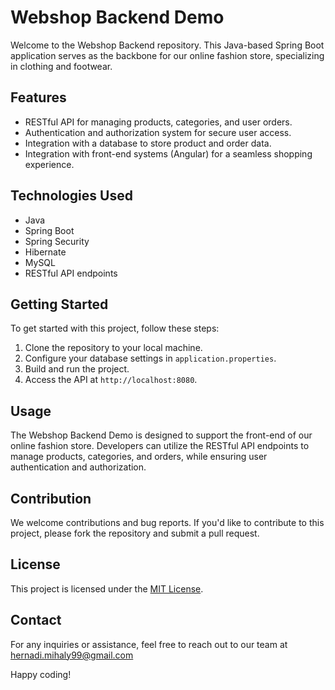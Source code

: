 # Webshop Backend Demo

Welcome to the Webshop Backend repository. This Java-based Spring Boot application serves as the backbone for our online fashion store, specializing in clothing and footwear.

## Features

- RESTful API for managing products, categories, and user orders.
- Authentication and authorization system for secure user access.
- Integration with a database to store product and order data.
- Integration with front-end systems (Angular) for a seamless shopping experience.

## Technologies Used

- Java
- Spring Boot
- Spring Security
- Hibernate
- MySQL
- RESTful API endpoints

## Getting Started

To get started with this project, follow these steps:

1. Clone the repository to your local machine.
2. Configure your database settings in `application.properties`.
3. Build and run the project.
4. Access the API at `http://localhost:8080`.

## Usage

The Webshop Backend Demo is designed to support the front-end of our online fashion store. Developers can utilize the RESTful API endpoints to manage products, categories, and orders, while ensuring user authentication and authorization.

## Contribution

We welcome contributions and bug reports. If you'd like to contribute to this project, please fork the repository and submit a pull request.

## License

This project is licensed under the [MIT License](LICENSE).

## Contact

For any inquiries or assistance, feel free to reach out to our team at hernadi.mihaly99@gmail.com

Happy coding!